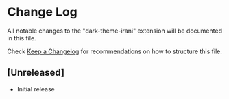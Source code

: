 # Change Log

All notable changes to the "dark-theme-irani" extension will be documented in this file.

Check [Keep a Changelog](http://keepachangelog.com/) for recommendations on how to structure this file.

## [Unreleased]

- Initial release
